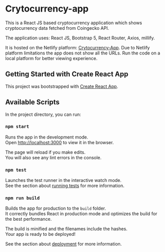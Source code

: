 # Crytocurrency-app

This is a React JS based cryptocurrency application which shows cryptocurrency data fetched 
from Coingecko API. 

The application uses:
React JS, Bootstrap 5, React Router, Axios, millify.

It is hosted on the Netlify platform:
[Crytocurrency-App](https://interview-code.netlify.app/). Due to Netlify platform limitations the app does not show all the URLs. Run the code on a local platform for better viewing experience.


## Getting Started with Create React App

This project was bootstrapped with [Create React App](https://github.com/facebook/create-react-app).

## Available Scripts

In the project directory, you can run:

### `npm start`

Runs the app in the development mode.\
Open [http://localhost:3000](http://localhost:3000) to view it in the browser.

The page will reload if you make edits.\
You will also see any lint errors in the console.

### `npm test`

Launches the test runner in the interactive watch mode.\
See the section about [running tests](https://facebook.github.io/create-react-app/docs/running-tests) for more information.

### `npm run build`

Builds the app for production to the `build` folder.\
It correctly bundles React in production mode and optimizes the build for the best performance.

The build is minified and the filenames include the hashes.\
Your app is ready to be deployed!

See the section about [deployment](https://facebook.github.io/create-react-app/docs/deployment) for more information.

